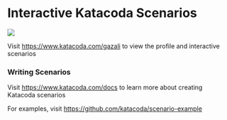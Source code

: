 # Interactive Katacoda Scenarios

[![](http://shields.katacoda.com/katacoda/gazali/count.svg)](https://www.katacoda.com/gazali "Get your profile on Katacoda.com")

Visit https://www.katacoda.com/gazali to view the profile and interactive scenarios

### Writing Scenarios
Visit https://www.katacoda.com/docs to learn more about creating Katacoda scenarios

For examples, visit https://github.com/katacoda/scenario-example
